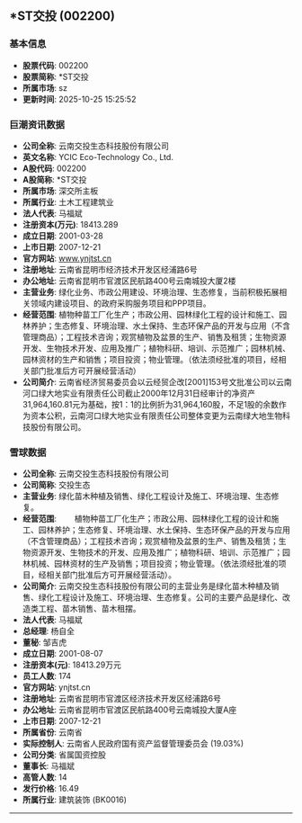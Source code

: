 ## *ST交投 (002200)

### 基本信息

- **股票代码**: 002200
- **股票简称**: *ST交投
- **所属市场**: sz
- **更新时间**: 2025-10-25 15:25:52

### 巨潮资讯数据

- **公司全称**: 云南交投生态科技股份有限公司
- **英文名称**: YCIC Eco-Technology Co., Ltd.
- **A股代码**: 002200
- **A股简称**: *ST交投
- **所属市场**: 深交所主板
- **所属行业**: 土木工程建筑业
- **法人代表**: 马福斌
- **注册资本(万元)**: 18413.289
- **成立日期**: 2001-03-28
- **上市日期**: 2007-12-21
- **官方网站**: www.ynjtst.cn
- **注册地址**: 云南省昆明市经济技术开发区经浦路6号
- **办公地址**: 云南省昆明市官渡区民航路400号云南城投大厦2楼
- **主营业务**: 绿化业务、市政公用建设、环境治理、生态修复，当前积极拓展相关领域内建设项目、的政府采购服务项目和PPP项目。
- **经营范围**: 植物种苗工厂化生产；市政公用、园林绿化工程的设计和施工、园林养护；生态修复、环境治理、水土保持、生态环保产品的开发与应用（不含管理商品）；工程技术咨询；观赏植物及盆景的生产、销售及租赁；生物资源开发、生物技术开发、应用及推广；植物科研、培训、示范推广；园林机械、园林资材的生产和销售；项目投资；物业管理。（依法须经批准的项目，经相关部门批准后方可开展经营活动）
- **公司简介**: 云南省经济贸易委员会以云经贸企改[2001]153号文批准公司以云南河口绿大地实业有限责任公司截止2000年12月31日经审计的净资产31,964,160.81元为基础，按1：1的比例折为31,964,160股，不足1股的余数作为资本公积，云南河口绿大地实业有限责任公司整体变更为云南绿大地生物科技股份有限公司。

### 雪球数据

- **公司全称**: 云南交投生态科技股份有限公司
- **公司简称**: 交投生态
- **主营业务**: 绿化苗木种植及销售、绿化工程设计及施工、环境治理、生态修复。
- **经营范围**: 　　植物种苗工厂化生产；市政公用、园林绿化工程的设计和施工、园林养护；生态修复、环境治理、水土保持、生态环保产品的开发与应用（不含管理商品）；工程技术咨询；观赏植物及盆景的生产、销售及租赁；生物资源开发、生物技术的开发、应用及推广；植物科研、培训、示范推广；园林机械、园林资材的生产及销售；项目投资；物业管理。（依法须经批准的项目，经相关部门批准后方可开展经营活动）。
- **公司简介**: 云南交投生态科技股份有限公司的主营业务是绿化苗木种植及销售、绿化工程设计及施工、环境治理、生态修复。公司的主要产品是绿化、改造类工程、苗木销售、苗木租摆。
- **法人代表**: 马福斌
- **总经理**: 杨自全
- **董秘**: 邹吉虎
- **成立日期**: 2001-08-07
- **注册资本(元)**: 18413.29万元
- **员工人数**: 174
- **官方网站**: ynjtst.cn
- **注册地址**: 云南省昆明市官渡区经济技术开发区经浦路6号
- **办公地址**: 云南省昆明市官渡区民航路400号云南城投大厦A座
- **上市日期**: 2007-12-21
- **所属省份**: 云南省
- **实际控制人**: 云南省人民政府国有资产监督管理委员会 (19.03%)
- **公司分类**: 省属国资控股
- **董事长**: 马福斌
- **高管人数**: 14
- **发行价格**: 16.49
- **所属行业**: 建筑装饰 (BK0016)

---